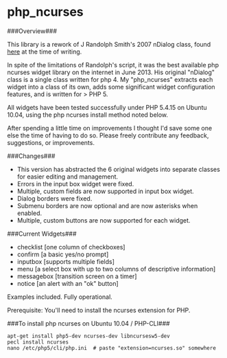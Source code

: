 php_ncurses
===========

###Overview###

This library is a rework of J Randolph Smith's 2007 nDialog class, found 
<a href="http://www.phpclasses.org/package/3654-PHP-Display-dialog-windows-in-text-consoles.html">here</a>
at the time of writing.

In spite of the limitations of Randolph's script, it was the best available php
ncurses widget library on the internet in June 2013. His original "nDialog" class is a single class written 
for php 4. My "php_ncurses" extracts each widget into a class of its own, adds some significant 
widget configuration features, and is written for > PHP 5. 

All widgets have been tested successfully under PHP 5.4.15 on Ubuntu 10.04, using the php ncurses 
install method noted below.

After spending a little time on improvements I thought I'd save some one else the time of having to do so. Please
freely contribute any feedback, suggestions, or improvements.


###Changes###

- This version has abstracted the 6 original widgets into separate classes for easier editing and management.
- Errors in the input box widget were fixed.
- Multiple, custom fields are now supported in input box widget.
- Dialog borders were fixed.
- Submenu borders are now optional and are now asterisks when enabled.
- Multiple, custom buttons are now supported for each widget.



###Current Widgets###

- checklist   [one column of checkboxes]
- confirm     [a basic yes/no prompt]
- inputbox    [supports multiple fields] 
- menu        [a select box with up to two columns of descriptive information]
- messagebox  [transition screen on a timer]
- notice      [an alert with an "ok" button]

Examples included. Fully operational. 


Prerequisite: You'll need to install the ncurses extension for PHP.

###To install php ncurses on Ubuntu 10.04 / PHP-CLI###

    apt-get install php5-dev ncurses-dev libncursesw5-dev
    pecl install ncurses
    nano /etc/php5/cli/php.ini  # paste "extension=ncurses.so" somewhere